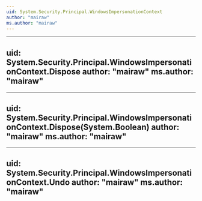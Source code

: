 ```yaml
---
uid: System.Security.Principal.WindowsImpersonationContext
author: "mairaw"
ms.author: "mairaw"
---
```


---
uid: System.Security.Principal.WindowsImpersonationContext.Dispose
author: "mairaw"
ms.author: "mairaw"
---

---
uid: System.Security.Principal.WindowsImpersonationContext.Dispose(System.Boolean)
author: "mairaw"
ms.author: "mairaw"
---

---
uid: System.Security.Principal.WindowsImpersonationContext.Undo
author: "mairaw"
ms.author: "mairaw"
---

